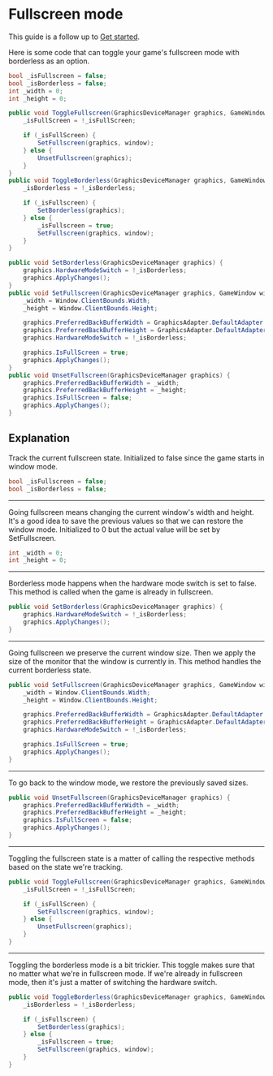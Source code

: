 # Fullscreen mode

This guide is a follow up to [Get started](./get-started.md).

Here is some code that can toggle your game's fullscreen mode with borderless as an option.

```csharp
bool _isFullscreen = false;
bool _isBorderless = false;
int _width = 0;
int _height = 0;

public void ToggleFullscreen(GraphicsDeviceManager graphics, GameWindow window) {
    _isFullScreen = !_isFullScreen;

    if (_isFullScreen) {
        SetFullscreen(graphics, window);
    } else {
        UnsetFullscreen(graphics);
    }
}
public void ToggleBorderless(GraphicsDeviceManager graphics, GameWindow window) {
    _isBorderless = !_isBorderless;

    if (_isFullscreen) {
        SetBorderless(graphics);
    } else {
        _isFullscreen = true;
        SetFullscreen(graphics, window);
    }
}

public void SetBorderless(GraphicsDeviceManager graphics) {
    graphics.HardwareModeSwitch = !_isBorderless;
    graphics.ApplyChanges();
}
public void SetFullscreen(GraphicsDeviceManager graphics, GameWindow window) {
    _width = Window.ClientBounds.Width;
    _height = Window.ClientBounds.Height;

    graphics.PreferredBackBufferWidth = GraphicsAdapter.DefaultAdapter.CurrentDisplayMode.Width;
    graphics.PreferredBackBufferHeight = GraphicsAdapter.DefaultAdapter.CurrentDisplayMode.Height;
    graphics.HardwareModeSwitch = !_isBorderless;

    graphics.IsFullScreen = true;
    graphics.ApplyChanges();
}
public void UnsetFullscreen(GraphicsDeviceManager graphics) {
    graphics.PreferredBackBufferWidth = _width;
    graphics.PreferredBackBufferHeight = _height;
    graphics.IsFullScreen = false;
    graphics.ApplyChanges();
}
```

## Explanation

Track the current fullscreen state. Initialized to false since the game starts in window mode.

```csharp
bool _isFullscreen = false;
bool _isBorderless = false;
```

---

Going fullscreen means changing the current window's width and height. It's a good idea to save the previous values so that we can restore the window mode. Initialized to 0 but the actual value will be set by SetFullscreen.

```csharp
int _width = 0;
int _height = 0;
```

---

Borderless mode happens when the hardware mode switch is set to false. This method is called when the game is already in fullscreen.

```csharp
public void SetBorderless(GraphicsDeviceManager graphics) {
    graphics.HardwareModeSwitch = !_isBorderless;
    graphics.ApplyChanges();
}
```

---

Going fullscreen we preserve the current window size. Then we apply the size of the monitor that the window is currently in. This method handles the current borderless state.

```csharp
public void SetFullscreen(GraphicsDeviceManager graphics, GameWindow window) {
    _width = Window.ClientBounds.Width;
    _height = Window.ClientBounds.Height;

    graphics.PreferredBackBufferWidth = GraphicsAdapter.DefaultAdapter.CurrentDisplayMode.Width;
    graphics.PreferredBackBufferHeight = GraphicsAdapter.DefaultAdapter.CurrentDisplayMode.Height;
    graphics.HardwareModeSwitch = !_isBorderless;

    graphics.IsFullScreen = true;
    graphics.ApplyChanges();
}
```

---

To go back to the window mode, we restore the previously saved sizes.

```csharp
public void UnsetFullscreen(GraphicsDeviceManager graphics) {
    graphics.PreferredBackBufferWidth = _width;
    graphics.PreferredBackBufferHeight = _height;
    graphics.IsFullScreen = false;
    graphics.ApplyChanges();
}
```

---

Toggling the fullscreen state is a matter of calling the respective methods based on the state we're tracking.

```csharp
public void ToggleFullscreen(GraphicsDeviceManager graphics, GameWindow window) {
    _isFullScreen = !_isFullScreen;

    if (_isFullScreen) {
        SetFullscreen(graphics, window);
    } else {
        UnsetFullscreen(graphics);
    }
}
```

---

Toggling the borderless mode is a bit trickier. This toggle makes sure that no matter what we're in fullscreen mode. If we're already in fullscreen mode, then it's just a matter of switching the hardware switch.

```csharp
public void ToggleBorderless(GraphicsDeviceManager graphics, GameWindow window) {
    _isBorderless = !_isBorderless;

    if (_isFullscreen) {
        SetBorderless(graphics);
    } else {
        _isFullscreen = true;
        SetFullscreen(graphics, window);
    }
}
```
